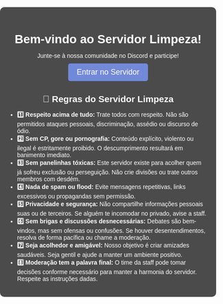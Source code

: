 <!DOCTYPE html>
<html lang="pt-BR">
<head>
    <meta charset="UTF-8">
    <meta name="viewport" content="width=device-width, initial-scale=1.0">
    <title>Servidor Limpeza</title>
    <style>
        body {
            margin: 0;
            padding: 0;
            height: 100vh;
            display: flex;
            flex-direction: column;
            justify-content: center;
            align-items: center;
            text-align: center;
            background: url('https://preview.redd.it/u0l6x5b40rvb1.png?auto=webp&s=ad8ddaef535bf7a5dda3164349d4d5a2d2763c78') no-repeat center center/cover;
            color: white;
            font-family: Arial, sans-serif;
        }
        .container {
            background: rgba(0, 0, 0, 0.7);
            padding: 20px;
            border-radius: 10px;
            max-width: 600px;
        }
        h1, h2 {
            margin-bottom: 10px;
        }
        p {
            margin-bottom: 10px;
        }
        ul {
            text-align: left;
            padding-left: 20px;
        }
        a {
            display: inline-block;
            padding: 10px 20px;
            background: #7289da;
            color: white;
            text-decoration: none;
            font-size: 18px;
            border-radius: 5px;
            transition: 0.3s;
        }
        a:hover {
            background: #5a6cb2;
        }
    </style>
</head>
<body>
    <div class="container">
        <h1>Bem-vindo ao Servidor Limpeza!</h1>
        <p>Junte-se à nossa comunidade no Discord e participe!</p>
        <a href="https://discord.gg/YrqTEKQpQQ" target="_blank">Entrar no Servidor</a>
        <h2>📜 Regras do Servidor Limpeza</h2>
        <ul>
            <li><strong>1️⃣ Respeito acima de tudo:</strong> Trate todos com respeito. Não são permitidos ataques pessoais, discriminação, assédio ou discurso de ódio.</li>
            <li><strong>2️⃣ Sem CP, gore ou pornografia:</strong> Conteúdo explícito, violento ou ilegal é estritamente proibido. O descumprimento resultará em banimento imediato.</li>
            <li><strong>3️⃣ Sem panelinhas tóxicas:</strong> Este servidor existe para acolher quem já sofreu exclusão ou perseguição. Não crie divisões ou trate outros membros com desdém.</li>
            <li><strong>4️⃣ Nada de spam ou flood:</strong> Evite mensagens repetitivas, links excessivos ou propagandas sem permissão.</li>
            <li><strong>5️⃣ Privacidade e segurança:</strong> Não compartilhe informações pessoais suas ou de terceiros. Se alguém te incomodar no privado, avise a staff.</li>
            <li><strong>6️⃣ Sem brigas e discussões desnecessárias:</strong> Debates são bem-vindos, mas sem ofensas ou confusões. Se houver desentendimentos, resolva de forma pacífica ou chame a moderação.</li>
            <li><strong>7️⃣ Seja acolhedor e amigável:</strong> Nosso objetivo é criar amizades saudáveis. Seja gentil e ajude a manter um ambiente positivo.</li>
            <li><strong>8️⃣ Moderação tem a palavra final:</strong> O time da staff pode tomar decisões conforme necessário para manter a harmonia do servidor. Respeite as instruções dadas.</li>
        </ul>
    </div>
</body>
</html>
